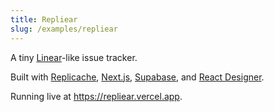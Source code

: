 ```yaml
---
title: Repliear
slug: /examples/repliear
---
```


A tiny [Linear](https://linear.app)-like issue tracker.

Built with [Replicache](https://replicache.dev), [Next.js](https://nextjs.org/),
[Supabase](https://supabase.com/), and [React
Designer](https://react-designer.github.io/react-designer/).

Running live at https://repliear.vercel.app.
